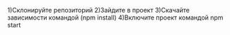 1)Склонируйте репозиторий
2)Зайдите в проект
3)Скачайте зависимости командой (npm install)
4)Включите проект командой npm start
